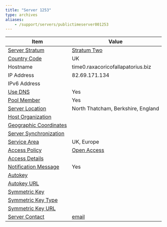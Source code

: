 ```yaml
---
title: "Server 1253"
type: archives
aliases:
    - /support/servers/publictimeserver001253
---
```


| Item | Value |
| ----- | ----- |
| [Server Stratum](/support/servers/serverstratum) | [Stratum Two](/support/servers/stratumtwotimeservers) |
| [Country Code](/support/servers/countrycode) | UK |
| Hostname |  time0.raxacoricofallapatorius.biz  |
| IP Address |  82.69.171.134  |
| IPv6 Address | |
| [Use DNS](/support/servers/usedns) | Yes |
| [Pool Member](/support/servers/poolmember) | Yes |
| [Server Location](/support/servers/serverlocation) |  North Thatcham, Berkshire, England |
| [Host Organization](/support/servers/hostorganization) | |
| [ Geographic Coordinates](/support/servers/geographiccoordinates) |  |
| [Server Synchronization](/support/servers/serversynchronization) | |
| [Service Area](/support/servers/servicearea) |  UK, Europe |
| [Access Policy](/support/servers/accesspolicy) | [Open Access](/support/servers/openaccess) |
| [Access Details](/support/servers/accessdetails) |  |
| [Notification Message](/support/servers/notificationmessage) | Yes |
| [Autokey](/support/servers/autokey) |  |
| [Autokey URL](/support/servers/autokeyurl) | |
| [Symmetric Key](/support/servers/symmetrickey) | |
| [Symmetric Key Type](/support/servers/symmetrickeytype) | |
| [Symmetric Key URL](/support/servers/symmetrickeyurl) | |
| [Server Contact](/support/servers/servercontact) | [email](mailto:hosting@kevin-s-anthony.com ) |
